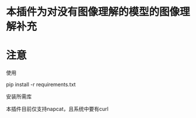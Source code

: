 # 本插件为对没有图像理解的模型的图像理解补充

# 注意

使用

  pip install -r requirements.txt

安装所需库

本插件目前仅支持napcat，且系统中要有curl
